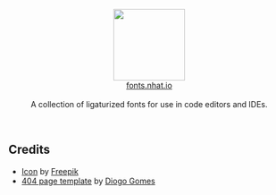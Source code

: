 <p align="center">
    <img src="https://fonts.nhat.io/icon.png" width="128"/><br/>
    <a href="https://fonts.nhat.io">fonts.nhat.io</a><br/><br/>
    A collection of ligaturized fonts for use in code editors and IDEs.
</p>
<br/>

## Credits

- [Icon](./templates/icon.png) by [Freepik](https://www.flaticon.com/free-icon/fonts_266105)
- [404 page template](https://codepen.io/diogo_ml_gomes/pen/PyWdLb) by [Diogo Gomes](https://codepen.io/diogo_ml_gomes)
